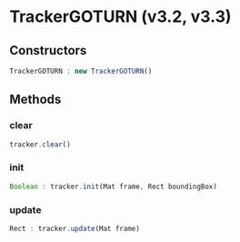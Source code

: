 # TrackerGOTURN (v3.2, v3.3)

<a name="constructors"></a>

## Constructors
``` javascript
TrackerGOTURN : new TrackerGOTURN()
```

## Methods

<a name="clear"></a>

### clear
``` javascript
tracker.clear()
```

<a name="init"></a>

### init
``` javascript
Boolean : tracker.init(Mat frame, Rect boundingBox)
```

<a name="update"></a>

### update
``` javascript
Rect : tracker.update(Mat frame)
```